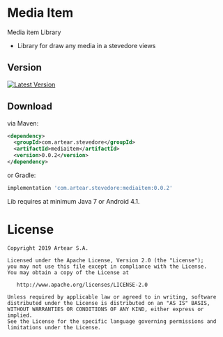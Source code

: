 # Media Item
Media item Library

- Library for draw any media in a stevedore views

Version 
--------

[![Latest Version](https://api.bintray.com/packages/artearmobile/Android/Media-Item/images/download.svg)](https://bintray.com/artearmobile/Android/Media-Item/_latestVersion)


Download
--------
via Maven:
```xml
<dependency>
  <groupId>com.artear.stevedore</groupId>
  <artifactId>mediaitem</artifactId>
  <version>0.0.2</version>
</dependency>
```
or Gradle:
```groovy
implementation 'com.artear.stevedore:mediaitem:0.0.2'
```
Lib requires at minimum Java 7 or Android 4.1.

License
=======

    Copyright 2019 Artear S.A.

    Licensed under the Apache License, Version 2.0 (the "License");
    you may not use this file except in compliance with the License.
    You may obtain a copy of the License at

       http://www.apache.org/licenses/LICENSE-2.0

    Unless required by applicable law or agreed to in writing, software
    distributed under the License is distributed on an "AS IS" BASIS,
    WITHOUT WARRANTIES OR CONDITIONS OF ANY KIND, either express or implied.
    See the License for the specific language governing permissions and
    limitations under the License.
